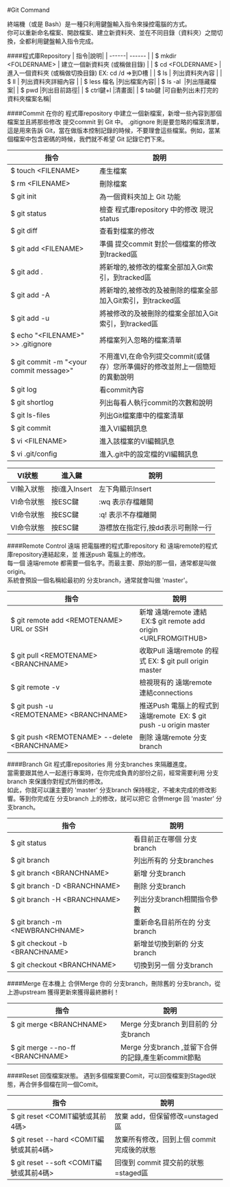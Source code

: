 #Git Command

終端機（或是 Bash）是一種只利用鍵盤輸入指令來操控電腦的方式。  
你可以重新命名檔案、開啟檔案、建立新資料夾、並在不同目錄（資料夾）之間切換，全都利用鍵盤輸入指令完成。

####程式庫Repository
| 指令|說明|
| ------| ------ | 
| $ mkdir \<FOLDERNAME> | 建立一個新資料夾 (或稱做目錄) | 
| $ cd \<FOLDERNAME>    | 進入一個資料夾 (或稱做切換目錄) EX: cd /d =>到D槽 | 
| $ ls                  | 列出資料夾內容 | 
| $ ll                  | 列出資料夾詳細內容 | 
| $ less 檔名           |列出檔案內容|
| $ ls -al              |列出隱藏檔案|
| $ pwd                 |列出目前路徑|
| $ ctrl鍵+l            |清畫面|
| $ tab鍵               |可自動列出未打完的資料夾檔案名稱|

####Commit
在你的 程式庫repository 中建立一個新檔案，新增一些內容到那個檔案並且將那些修改 提交commit 到 Git 中。
.gitignore 則是要忽略的檔案清單，這是用來告訴 Git，當在做版本控制記錄的時候，不要理會這些檔案。例如，當某個檔案中包含密碼的時候，我們就不希望 Git 記錄它們下來。

|指令|說明|
| ------| ------ |
| $ touch \<FILENAME>   |產生檔案|
| $ rm \<FILENAME>      |刪除檔案|
| $ git init            |為一個資料夾加上 Git 功能|
| $ git status          |檢查 程式庫repository 中的修改 現況status|
| $ git diff            |查看對檔案的修改|
| $ git add \<FILENAME> |準備 提交commit 對於一個檔案的修改到tracked區|
| $ git add .           |將新增的,被修改的檔案全部加入Git索引，到tracked區|
| $ git add -A          |將新增的,被修改的及被刪除的檔案全部加入Git索引，到tracked區|
| $ git add -u          |將被修改的及被刪除的檔案全部加入Git索引，到tracked區|
| $ echo "\<FILENAME>" >> .gitignore       |將檔案列入忽略的檔案清單|
| $ git commit -m "\<your commit message>" |不用進VI,在命令列提交commit(或儲存）您所準備好的修改並附上一個簡短的異動說明|
| $ git log             |看commit內容|
| $ git shortlog        |列出每看人執行commit的次數和說明|
| $ git ls-files        |列出Git檔案庫中的檔案清單|
| $ git commit          |進入VI編輯訊息|
| $ vi \<FILENAME>      |進入該檔案的VI編輯訊息|
| $ vi .git/config      |進入.git中的設定檔的VI編輯訊息|

|VI狀態|進入鍵|說明|
| ------| ------ | ------ |
|VI輸入狀態|按i進入Insert|左下角顯示Insert|
|VI命令狀態|按ESC鍵|:wq 表示存檔離開|
|VI命令狀態|按ESC鍵|:q! 表示不存檔離開|
|VI命令狀態|按ESC鍵|游標放在指定行,按dd表示可刪除一行|

####Remote Control 遠端
把電腦裡的程式庫repository 和 遠端remote的程式庫repository連結起來，並 推送push 電腦上的修改。     
每一個 遠端remote 都需要一個名字。而最主要、原始的那一個，通常都是叫做 origin。   
系統會預設一個名稱給最初的 分支branch，通常就會叫做 'master'。 

|指令|說明|
| ------| ------ | 
| $ git remote add \<REMOTENAME> URL or SSH     | 新增 遠端remote 連結  EX:$ git remote add origin \<URLFROMGITHUB> |
| $ git pull \<REMOTENAME> \<BRANCHNAME>        | 收取Pull 遠端remote 的程式 EX: $ git pull origin master|
| $ git remote -v                               | 檢視現有的 遠端remote 連結connections|
| $ git push -u \<REMOTENAME> \<BRANCHNAME>        | 推送Push 電腦上的程式到 遠端remote  EX: $ git push -u origin master|
| $ git push \<REMOTENAME> --delete \<BRANCHNAME>  |刪除 遠端remote 分支branch|

####Branch
Git 程式庫repositories 用 分支branches 來隔離進度。    
當需要跟其他人一起進行專案時，在你完成負責的部份之前，經常需要利用 分支branch 來保護你對程式所做的修改。    
如此，你就可以讓主要的 'master' 分支branch 保持穩定，不被未完成的修改影響。等到你完成在 分支branch 上的修改，就可以把它 合併merge 回 'master' 分支branch。

|指令|說明|
| ------| ------ |
| $ git status                        |看目前正在哪個 分支branch|
| $ git branch                        |列出所有的 分支branches|
| $ git branch \<BRANCHNAME>          |新增 分支branch|
| $ git branch -D \<BRANCHNAME>       |刪除 分支branch|
| $ git branch -H \<BRANCHNAME>       |列出分支branch相關指令參數|
| $ git branch -m \<NEWBRANCHNAME>    |重新命名目前所在的 分支branch|
| $ git checkout -b \<BRANCHNAME>     |新增並切換到新的 分支branch|
| $ git checkout \<BRANCHNAME>        |切換到另一個 分支branch|

####Merge 
在本機上 合併Merge 你的 分支branch，刪除舊的 分支branch，從 上游upstream 獲得更新來獲得最終勝利！

|指令|說明|
| ------| ------ |
| $ git merge \<BRANCHNAME>                        |Merge 分支branch 到目前的 分支branch|
| $ git merge --no-ff \<BRANCHNAME>                |Merge 分支branch ,並留下合併的記錄,產生新commit節點|

####Reset
回復檔案狀態。
遇到多個檔案要Comit，可以回復檔案到Staged狀態，再合併多個檔在同一個Comit。

|指令|說明|
| ------| ------ |
| $ git reset \<COMIT編號或其前4碼>         | 放棄 add，但保留修改=unstaged區|
| $ git reset --hard \<COMIT編號或其前4碼>  | 放棄所有修改，回到上個 commit 完成後的狀態|
| $ git reset --soft \<COMIT編號或其前4碼>  | 回復到 commit 提交前的狀態=staged區|

